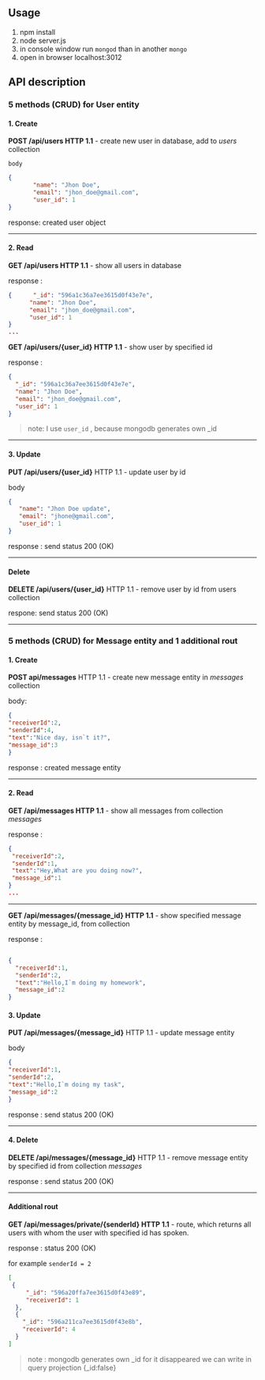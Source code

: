 ## Usage
 1. npm install
 2. node server.js
 3. in console window run `mongod` than in another `mongo`
 3. open in browser localhost:3012
 
## API description


### 5 methods (CRUD) for User entity

#### 1. Create
**POST /api/users HTTP 1.1** -  create new user in database, add to *users* collection


`body`    
 ```json
 {
        "name": "Jhon Doe",
        "email": "jhon_doe@gmail.com",
        "user_id": 1
 }
```   
response: created user object
 
 ___
 
#### 2. Read 
**GET /api/users HTTP 1.1** - show all users in database

response :
  ```json
 {      "_id": "596a1c36a7ee3615d0f43e7e",
        "name": "Jhon Doe",
        "email": "jhon_doe@gmail.com",
        "user_id": 1
 }
 ...
```

**GET /api/users/{user_id} HTTP 1.1** - show  user by specified id 

response : 
  ```json
 { 
    "_id": "596a1c36a7ee3615d0f43e7e",
    "name": "Jhon Doe",
    "email": "jhon_doe@gmail.com",
    "user_id": 1
 }
```
>note: I use `user_id` , because mongodb generates own _id 

___

#### 3. Update 
**PUT /api/users/{user_id}** HTTP 1.1 - update user by id 

body 
```json
{
   "name": "Jhon Doe update",
   "email": "jhone@gmail.com",
   "user_id": 1
}
```
response : send status 200 (OK) 

___

#### Delete 
**DELETE /api/users/{user_id}** HTTP 1.1 - remove user by id from users collection

respone: send status 200 (OK)

___

 ### 5 methods (CRUD) for Message entity and 1 additional rout
 
 #### 1. Create 
 **POST api/messages** HTTP 1.1 - create new message entity in *messages* collection
 
 body:
 ```json
{
"receiverId":2,
"senderId":4,
"text":"Nice day, isn`t it?",
"message_id":3
}
```

response : created message entity
 
 ___
 
 #### 2. Read 
 **GET /api/messages HTTP 1.1** - show all messages from  collection *messages*
 
 response :
   ```json
{
    "receiverId":2,
    "senderId":1,
    "text":"Hey,What are you doing now?",
    "message_id":1
}
  ...
  ```
  
  ___

**GET /api/messages/{message_id} HTTP 1.1** - show specified message entity by message_id, from collection

response :
```json

{
  "receiverId":1,
  "senderId":2,
  "text":"Hello,I`m doing my homework",
  "message_id":2
}
```
#### 3. Update
**PUT /api/messages/{message_id}**  HTTP 1.1  - update message entity 

body 
```json
{
"receiverId":1,
"senderId":2,
"text":"Hello,I`m doing my task",
"message_id":2
}
```
response : send status 200 (OK)

___

#### 4. Delete 
**DELETE /api/messages/{message_id}**  HTTP 1.1 - remove message entity by specified id from collection *messages*

response : send status 200 (OK)

___

#### Additional rout
**GET /api/messages/private/{senderId} HTTP 1.1** - route, which returns all users with whom the user with specified id has spoken.

response : status 200 (OK)

for example `senderId = 2`

```json
[
 {
     "_id": "596a20ffa7ee3615d0f43e89",
     "receiverId": 1
  },
  {
    "_id": "596a211ca7ee3615d0f43e8b",
    "receiverId": 4
  }
]
```

>note :  mongodb generates own _id for it disappeared we can write in query projection {_id:false} 